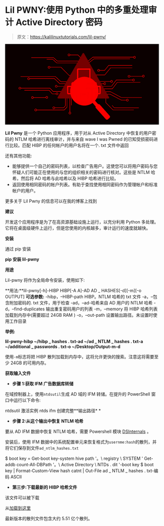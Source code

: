 # Lil PWNY:使用 Python 中的多重处理审计 Active Directory 密码

> 原文：<https://kalilinuxtutorials.com/lil-pwny/>

[![Lil PWNY : Auditing Active Directory Passwords Using Multiprocessing In Python](img/7e6e8043d508ba0ed46d816ed12cb3ac.png "Lil PWNY : Auditing Active Directory Passwords Using Multiprocessing In Python")](https://1.bp.blogspot.com/-jjCZlg9nfvw/X3h6JMCvzbI/AAAAAAAAHt8/O6735_-MXSkP2SEuHhhlDhHaBaDM2NE6QCLcBGAsYHQ/s728/ad%25281%2529.png)

**Lil Pwny** 是一个 Python 应用程序，用于对从 Active Directory 中恢复的用户密码的 NTLM 哈希进行离线审计，并与来自 wave I was Pwned 的已知受损密码进行比较。匹配 HIBP 的任何帐户的用户名将在一个. txt 文件中返回

还有其他功能:

*   能够提供一个自己的密码列表，以检查广告用户。这使您可以将用户密码与您怀疑人们可能正在使用的与您的组织相关的密码进行核对。这些是 NTLM 哈希，然后将 AD 哈希与此哈希以及 HIBP 哈希进行比较。
*   返回使用相同密码的帐户列表。有助于查找使用相同密码作为管理帐户和标准帐户的用户。

更多关于 Lil Pwny 的信息可以在我的博客上找到

**建议**

开发这个应用程序是为了在高资源基础设施上运行，以充分利用 Python 多处理。它将在桌面级硬件上运行，但是您使用的内核越多，审计运行的速度就越快。

**安装**

通过 pip 安装

**pip 安装 lil-pwny**

**用途**

Lil-pwny 将作为全局命令安装，使用如下:

**用法:**lil-pwny[-h]-HIBP HIBP[-A A]-AD AD _ HASHES[-d][-m][-o OUTPUT]
**可选参数:**
-hibp，–HIBP-path HIBP。NTLM 哈希的 txt 文件
-a，–包含附加密码的. txt 文件，用于检查
-ad，–ad-哈希来自 AD 用户的 NTLM 哈希
-d，–find-duplicates 输出重复密码用户的列表
-m，–memory 将 HIBP 哈希列表加载到内存中(需要超过 24GB RAM
)
-o，–out-path 设置输出路径。未设置时使用工作目录

**举例:**

**lil-pwny-hibp ~/hibp _ hashes . txt-ad ~/ad _ NTLM _ hashes . txt-a ~/additional _ passwords . txt-o ~/Desktop/Output-m-d**

使用`-m`标志将把 HIBP 散列加载到内存中，这将允许更快的搜索。注意这将需要至少 24GB 的可用内存。

**获取输入文件**

*   **步骤 1:获取 IFM 广告数据库转储**

在域控制器上，使用`ntdsutil`生成 AD 域的 IFM 转储。在提升的 PowerShell 窗口中运行以下命令:

ntdsutil
激活实例 ntds
ifm
创建完整**输出路径* *

*   **步骤 2:从这个输出中恢复 NTLM 哈希**

要从 AD IFM 数据中恢复 NTLM 哈希，需要 Powershell 模块 [DSInternals](https://github.com/MichaelGrafnetter/DSInternals) 。

安装后，使用 IFM 数据中的系统配置单元来恢复格式为`usernme:hash`的散列，并将它们保存到文件`ad_ntlm_hashes.txt`

$ boot key = Get-boot key-system hive path '。\ registry \ SYSTEM ' Get-addb count-All-DBPath '。\ Active Directory \ NTDs . dit '-boot key $ boot key | Format-Custom-View hash catnt | Out-File ad _ NTLM _ hashes . txt-编码 ASCII

*   **第三步:下载最新的 HIBP 哈希文件**

该文件可以被下载

从[加载到这里](https://downloads.pwnedpasswords.com/passwords/pwned-passwords-ntlm-ordered-by-count-v5.7z)

最新版本的散列文件包含大约 5.51 亿个散列。